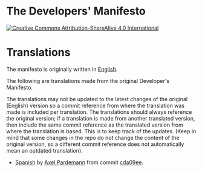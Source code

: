 # The Developers' Manifesto

[![Creative Commons Attribution-ShareAlive 4.0 International][license_img]][license_url]

# Translations

The manifesto is originally written in [English]([lng_en]).

The following are translations made from the original Developer's Manifesto.

The translations may not be updated to the latest changes of the original
(English) version so a commit reference from where the translation was made is
included per translation. The translations should always reference the
original version; if a translation is made from another translated version,
then include the same commit reference as the translated version from where the
translation is based. This is to keep track of the updates.
(Keep in mind that some changes in the repo do not change the content of the
original version, so a different commit reference does not automatically mean
an outdated translation).

* [Spanish]([lng_es]) by [Axel Pardemann][lng_es_author] from commit [cda09ee][lng_es_commit].

[license_img]: https://licensebuttons.net/l/by-sa/4.0/88x31.png

[license_url]: https://creativecommons.org/licenses/by-sa/4.0

[lng_en]: en/manifesto.md

[lng_es]: es/manifesto.md
[lng_es_commit]: https://github.com/digital-guerrilla/developers-manifesto/commit/cda09eeaa3697b09e7e7f5c9ed7c9e5b84e01342
[lng_es_author]: https://github.com/axelitus
